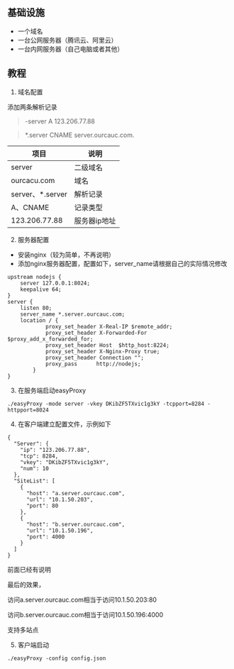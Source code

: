 ## 基础设施
- 一个域名
- 一台公网服务器（腾讯云、阿里云）
- 一台内网服务器（自己电脑或者其他）

## 教程
1. 域名配置

添加两条解析记录
> -server	    A	    123.206.77.88

> *.server	CNAME	server.ourcauc.com.

项目 | 说明
---|---
server | 二级域名
ourcacu.com | 域名
server、*.server | 解析记录
A、CNAME | 记录类型
123.206.77.88 | 服务器ip地址

2. 服务器配置
- 安装nginx（较为简单，不再说明）
- 添加nginx服务器配置，配置如下，server_name请根据自己的实际情况修改
```
upstream nodejs {
    server 127.0.0.1:8024;
    keepalive 64;
}
server {
    listen 80;
    server_name *.server.ourcauc.com;
    location / {
            proxy_set_header X-Real-IP $remote_addr;
            proxy_set_header X-Forwarded-For $proxy_add_x_forwarded_for;
            proxy_set_header Host  $http_host:8224;
            proxy_set_header X-Nginx-Proxy true;
            proxy_set_header Connection "";
            proxy_pass      http://nodejs;
        }
}
```
3. 在服务端启动easyProxy

```
./easyProxy -mode server -vkey DKibZF5TXvic1g3kY -tcpport=8284 -httpport=8024
```

4. 在客户端建立配置文件，示例如下

```
{
  "Server": {
    "ip": "123.206.77.88",
    "tcp": 8284,
    "vkey": "DKibZF5TXvic1g3kY",
    "num": 10
  },
  "SiteList": [
    {
      "host": "a.server.ourcauc.com",
      "url": "10.1.50.203",
      "port": 80
    },
    {
      "host": "b.server.ourcauc.com",
      "url": "10.1.50.196",
      "port": 4000
    }
  ]
}
```
前面已经有说明

最后的效果，

访问a.server.ourcauc.com相当于访问10.1.50.203:80

访问b.server.ourcauc.com相当于访问10.1.50.196:4000

支持多站点

5. 客户端启动


```
./easyProxy -config config.json  
```

